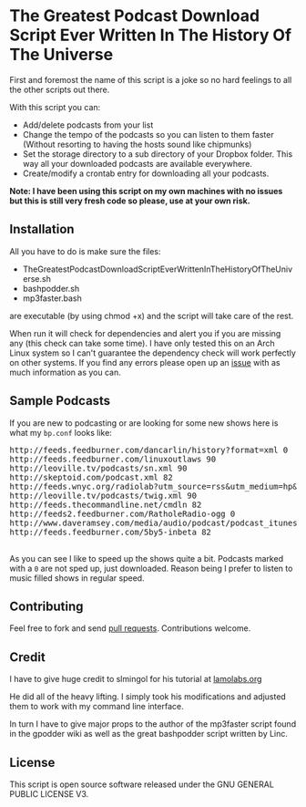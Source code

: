 The Greatest Podcast Download Script Ever Written In The History Of The Universe
==============

First and foremost the name of this script is a joke so no hard feelings to all the other scripts out there.

With this script you can:

* Add/delete podcasts from your list
* Change the tempo of the podcasts so you can listen to them faster (Without resorting to having the hosts sound like chipmunks)
* Set the storage directory to a sub directory of your Dropbox folder. This way all your downloaded podcasts are available everywhere.
* Create/modify a crontab entry for downloading all your podcasts.

**Note: I have been using this script on my own machines with no issues but this is still very fresh code so please, use at your own risk.**


Installation
------------

All you have to do is make sure the files:

* TheGreatestPodcastDownloadScriptEverWrittenInTheHistoryOfTheUniverse.sh
* bashpodder.sh
* mp3faster.bash

are executable (by using chmod +x) and the script will take care of the rest.

When run it will check for dependencies and alert you if you are missing any (this check can take some time). I have only tested this on an Arch Linux system so I can't guarantee the dependency check will work perfectly on other systems. If you find any errors please open up an [issue](https://github.com/umrysh/TheGreatestPodcastDownloadScriptEverWrittenInTheHistoryOfTheUniverse/issues) with as much information as you can.

Sample Podcasts
------------

If you are new to podcasting or are looking for some new shows here is what my `bp.conf` looks like:
<pre>
http://feeds.feedburner.com/dancarlin/history?format=xml 0
http://feeds.feedburner.com/linuxoutlaws 90
http://leoville.tv/podcasts/sn.xml 90
http://skeptoid.com/podcast.xml 82
http://feeds.wnyc.org/radiolab?utm_source=rss&utm_medium=hp&utm_campaign=radiolab 0
http://leoville.tv/podcasts/twig.xml 90
http://feeds.thecommandline.net/cmdln 82
http://feeds2.feedburner.com/RatholeRadio-ogg 0
http://www.daveramsey.com/media/audio/podcast/podcast_itunes.xml 80
http://feeds.feedburner.com/5by5-inbeta 82

</pre>

As you can see I like to speed up the shows quite a bit. Podcasts marked with a `0` are not sped up, just downloaded. Reason being I prefer to listen to music filled shows in regular speed.

Contributing
------------

Feel free to fork and send [pull requests](http://help.github.com/fork-a-repo/).  Contributions welcome.

Credit
------------

I have to give huge credit to slmingol for his tutorial at [lamolabs.org](http://www.lamolabs.org/blog/2103/speeding-up-the-playback-of-audio-podcasts)

He did all of the heavy lifting. I simply took his modifications and adjusted them to work with my command line interface.

In turn I have to give major props to the author of the mp3faster script found in the gpodder wiki as well as the great bashpodder script written by Linc.

License
-------

This script is open source software released under the GNU GENERAL PUBLIC LICENSE V3.